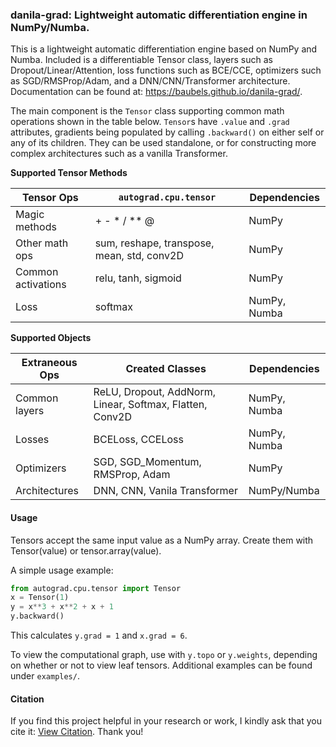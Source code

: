 
### danila-grad: Lightweight automatic differentiation engine in NumPy/Numba.

This is a lightweight automatic differentiation engine based on NumPy and Numba. Included is a differentiable Tensor class, layers such as Dropout/Linear/Attention, loss functions such as BCE/CCE, optimizers such as SGD/RMSProp/Adam, and a DNN/CNN/Transformer architecture. Documentation can be found at: https://baubels.github.io/danila-grad/.

The main component is the `Tensor` class supporting common math operations shown in the table below. `Tensor`s have `.value` and `.grad` attributes, gradients being populated by calling `.backward()` on either self or any of its children. They can be used standalone, or for constructing more complex architectures such as a vanilla Transformer.

**Supported Tensor Methods**

| Tensor Ops       | `autograd.cpu.tensor`                      | Dependencies |
| ---------------  | -------------                              | ------------ |
| Magic methods    |  + - * / ** @                              | NumPy        |
| Other math ops   | sum, reshape, transpose, mean, std, conv2D | NumPy        |
| Common activations | relu, tanh, sigmoid                      | NumPy        |
| Loss              | softmax                                   | NumPy, Numba  |

**Supported Objects**

| Extraneous Ops   | Created Classes                                            | Dependencies |
| ---------------  | -------------                                              | ------------ |
| Common layers    |  ReLU, Dropout, AddNorm, Linear, Softmax, Flatten, Conv2D  | NumPy, Numba |
| Losses           | BCELoss, CCELoss                                           | NumPy, Numba |
| Optimizers       | SGD, SGD_Momentum, RMSProp, Adam                           | NumPy        |
| Architectures    | DNN, CNN, Vanila Transformer                               | NumPy/Numba  |


#### Usage

Tensors accept the same input value as a NumPy array. Create them with Tensor(value) or tensor.array(value).

A simple usage example:

```python
from autograd.cpu.tensor import Tensor
x = Tensor(1)
y = x**3 + x**2 + x + 1
y.backward()
```

This calculates `y.grad = 1` and `x.grad = 6`.

To view the computational graph, use with `y.topo` or `y.weights`, depending on whether or not to view leaf tensors.
Additional examples can be found under `examples/`.

#### Citation

If you find this project helpful in your research or work, I kindly ask that you cite it: [View Citation](./CITATION.cff). Thank you! 
